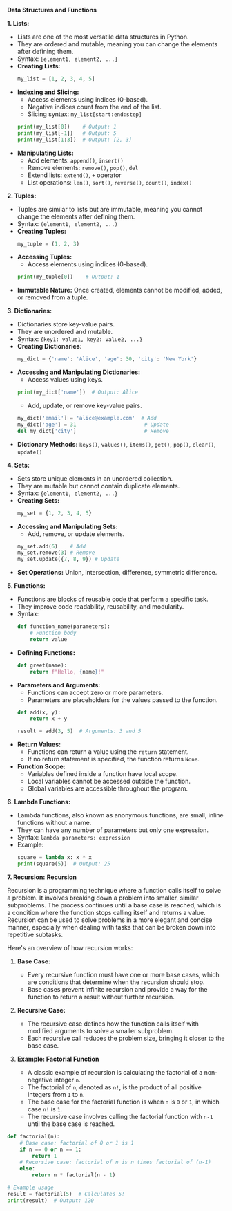 **Data Structures and Functions**

**1. Lists:**
   - Lists are one of the most versatile data structures in Python.
   - They are ordered and mutable, meaning you can change the elements after defining them.
   - Syntax: `[element1, element2, ...]`
   - **Creating Lists:**
     ```python
     my_list = [1, 2, 3, 4, 5]
     ```
   - **Indexing and Slicing:**
     - Access elements using indices (0-based).
     - Negative indices count from the end of the list.
     - Slicing syntax: `my_list[start:end:step]`
     ```python
     print(my_list[0])    # Output: 1
     print(my_list[-1])   # Output: 5
     print(my_list[1:3])  # Output: [2, 3]
     ```
   - **Manipulating Lists:**
     - Add elements: `append()`, `insert()`
     - Remove elements: `remove()`, `pop()`, `del`
     - Extend lists: `extend()`, `+` operator
     - List operations: `len()`, `sort()`, `reverse()`, `count()`, `index()`

**2. Tuples:**
   - Tuples are similar to lists but are immutable, meaning you cannot change the elements after defining them.
   - Syntax: `(element1, element2, ...)`
   - **Creating Tuples:**
     ```python
     my_tuple = (1, 2, 3)
     ```
   - **Accessing Tuples:**
     - Access elements using indices (0-based).
     ```python
     print(my_tuple[0])    # Output: 1
     ```
   - **Immutable Nature:** Once created, elements cannot be modified, added, or removed from a tuple.

**3. Dictionaries:**
   - Dictionaries store key-value pairs.
   - They are unordered and mutable.
   - Syntax: `{key1: value1, key2: value2, ...}`
   - **Creating Dictionaries:**
     ```python
     my_dict = {'name': 'Alice', 'age': 30, 'city': 'New York'}
     ```
   - **Accessing and Manipulating Dictionaries:**
     - Access values using keys.
     ```python
     print(my_dict['name'])  # Output: Alice
     ```
     - Add, update, or remove key-value pairs.
     ```python
     my_dict['email'] = 'alice@example.com'  # Add
     my_dict['age'] = 31                      # Update
     del my_dict['city']                      # Remove
     ```
   - **Dictionary Methods:** `keys()`, `values()`, `items()`, `get()`, `pop()`, `clear()`, `update()`

**4. Sets:**
   - Sets store unique elements in an unordered collection.
   - They are mutable but cannot contain duplicate elements.
   - Syntax: `{element1, element2, ...}`
   - **Creating Sets:**
     ```python
     my_set = {1, 2, 3, 4, 5}
     ```
   - **Accessing and Manipulating Sets:**
     - Add, remove, or update elements.
     ```python
     my_set.add(6)    # Add
     my_set.remove(3) # Remove
     my_set.update({7, 8, 9}) # Update
     ```
   - **Set Operations:** Union, intersection, difference, symmetric difference.

**5. Functions:**
   - Functions are blocks of reusable code that perform a specific task.
   - They improve code readability, reusability, and modularity.
   - Syntax:
     ```python
     def function_name(parameters):
         # Function body
         return value
     ```
   - **Defining Functions:**
     ```python
     def greet(name):
         return f"Hello, {name}!"
     ```
   - **Parameters and Arguments:**
     - Functions can accept zero or more parameters.
     - Parameters are placeholders for the values passed to the function.
     ```python
     def add(x, y):
         return x + y
     
     result = add(3, 5)  # Arguments: 3 and 5
     ```
   - **Return Values:**
     - Functions can return a value using the `return` statement.
     - If no return statement is specified, the function returns `None`.
   - **Function Scope:**
     - Variables defined inside a function have local scope.
     - Local variables cannot be accessed outside the function.
     - Global variables are accessible throughout the program.

**6. Lambda Functions:**
   - Lambda functions, also known as anonymous functions, are small, inline functions without a name.
   - They can have any number of parameters but only one expression.
   - Syntax: `lambda parameters: expression`
   - Example:
     ```python
     square = lambda x: x * x
     print(square(5))  # Output: 25
     ```

**7. Recursion:**
  **Recursion**

Recursion is a programming technique where a function calls itself to solve a problem. It involves breaking down a problem into smaller, similar subproblems. The process continues until a base case is reached, which is a condition where the function stops calling itself and returns a value. Recursion can be used to solve problems in a more elegant and concise manner, especially when dealing with tasks that can be broken down into repetitive subtasks.

Here's an overview of how recursion works:

1. **Base Case:**
   - Every recursive function must have one or more base cases, which are conditions that determine when the recursion should stop.
   - Base cases prevent infinite recursion and provide a way for the function to return a result without further recursion.
   
2. **Recursive Case:**
   - The recursive case defines how the function calls itself with modified arguments to solve a smaller subproblem.
   - Each recursive call reduces the problem size, bringing it closer to the base case.

3. **Example: Factorial Function**
   - A classic example of recursion is calculating the factorial of a non-negative integer `n`.
   - The factorial of `n`, denoted as `n!`, is the product of all positive integers from `1` to `n`.
   - The base case for the factorial function is when `n` is `0` or `1`, in which case `n!` is `1`.
   - The recursive case involves calling the factorial function with `n-1` until the base case is reached.

```python
def factorial(n):
    # Base case: factorial of 0 or 1 is 1
    if n == 0 or n == 1:
        return 1
    # Recursive case: factorial of n is n times factorial of (n-1)
    else:
        return n * factorial(n - 1)

# Example usage
result = factorial(5)  # Calculates 5!
print(result)  # Output: 120
```

